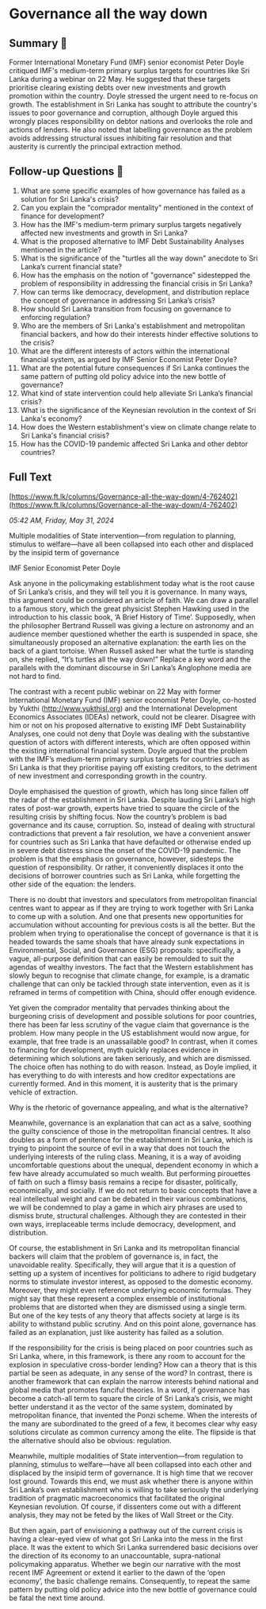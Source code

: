 # Governance all the way down

## Summary 🤖

Former International Monetary Fund (IMF) senior economist Peter Doyle critiqued IMF's medium-term primary surplus targets for countries like Sri Lanka during a webinar on 22 May. He suggested that these targets prioritise clearing existing debts over new investments and growth promotion within the country. Doyle stressed the urgent need to re-focus on growth. The establishment in Sri Lanka has sought to attribute the country's issues to poor governance and corruption, although Doyle argued this wrongly places responsibility on debtor nations and overlooks the role and actions of lenders. He also noted that labelling governance as the problem avoids addressing structural issues inhibiting fair resolution and that austerity is currently the principal extraction method.


## Follow-up Questions 🤖

1. What are some specific examples of how governance has failed as a solution for Sri Lanka's crisis?
2. Can you explain the "comprador mentality" mentioned in the context of finance for development?
3. How has the IMF's medium-term primary surplus targets negatively affected new investments and growth in Sri Lanka?
4. What is the proposed alternative to IMF Debt Sustainability Analyses mentioned in the article?
5. What is the significance of the "turtles all the way down" anecdote to Sri Lanka’s current financial state?
6. How has the emphasis on the notion of "governance" sidestepped the problem of responsibility in addressing the financial crisis in Sri Lanka?
7. How can terms like democracy, development, and distribution replace the concept of governance in addressing Sri Lanka’s crisis?
8. How should Sri Lanka transition from focusing on governance to enforcing regulation?
9. Who are the members of Sri Lanka's establishment and metropolitan financial backers, and how do their interests hinder effective solutions to the crisis?
10. What are the different interests of actors within the international financial system, as argued by IMF Senior Economist Peter Doyle?
11. What are the potential future consequences if Sri Lanka continues the same pattern of putting old policy advice into the new bottle of governance?
12. What kind of state intervention could help alleviate Sri Lanka’s financial crisis?
13. What is the significance of the Keynesian revolution in the context of Sri Lanka's economy? 
14. How does the Western establishment's view on climate change relate to Sri Lanka's financial crisis?
15. How has the COVID-19 pandemic affected Sri Lanka and other debtor countries?

## Full Text

[https://www.ft.lk/columns/Governance-all-the-way-down/4-762402](https://www.ft.lk/columns/Governance-all-the-way-down/4-762402)

*05:42 AM, Friday, May 31, 2024*

Multiple modalities of State intervention—from regulation to planning, stimulus to welfare—have all been collapsed into each other and displaced by the insipid term of governance

IMF Senior Economist Peter Doyle

Ask anyone in the policymaking establishment today what is the root cause of Sri Lanka’s crisis, and they will tell you it is governance. In many ways, this argument could be considered an article of faith. We can draw a parallel to a famous story, which the great physicist Stephen Hawking used in the introduction to his classic book, ‘A Brief History of Time’. Supposedly, when the philosopher Bertrand Russell was giving a lecture on astronomy and an audience member questioned whether the earth is suspended in space, she simultaneously proposed an alternative explanation: the earth lies on the back of a giant tortoise. When Russell asked her what the turtle is standing on, she replied, “It’s turtles all the way down!” Replace a key word and the parallels with the dominant discourse in Sri Lanka’s Anglophone media are not hard to find.

The contrast with a recent public webinar on 22 May with former International Monetary Fund (IMF) senior economist Peter Doyle, co-hosted by Yukthi (http://www.yukthisl.org) and the International Development Economics Associates (IDEAs) network, could not be clearer. Disagree with him or not on his proposed alternative to existing IMF Debt Sustainability Analyses, one could not deny that Doyle was dealing with the substantive question of actors with different interests, which are often opposed within the existing international financial system. Doyle argued that the problem with the IMF’s medium-term primary surplus targets for countries such as Sri Lanka is that they prioritise paying off existing creditors, to the detriment of new investment and corresponding growth in the country.

Doyle emphasised the question of growth, which has long since fallen off the radar of the establishment in Sri Lanka. Despite lauding Sri Lanka’s high rates of post-war growth, experts have tried to square the circle of the resulting crisis by shifting focus. Now the country’s problem is bad governance and its cause, corruption. So, instead of dealing with structural contradictions that prevent a fair resolution, we have a convenient answer for countries such as Sri Lanka that have defaulted or otherwise ended up in severe debt distress since the onset of the COVID-19 pandemic. The problem is that the emphasis on governance, however, sidesteps the question of responsibility. Or rather, it conveniently displaces it onto the decisions of borrower countries such as Sri Lanka, while forgetting the other side of the equation: the lenders.

There is no doubt that investors and speculators from metropolitan financial centres want to appear as if they are trying to work together with Sri Lanka to come up with a solution. And one that presents new opportunities for accumulation without accounting for previous costs is all the better. But the problem when trying to operationalise the concept of governance is that it is headed towards the same shoals that have already sunk expectations in Environmental, Social, and Governance (ESG) proposals: specifically, a vague, all-purpose definition that can easily be remoulded to suit the agendas of wealthy investors. The fact that the Western establishment has slowly begun to recognise that climate change, for example, is a dramatic challenge that can only be tackled through state intervention, even as it is reframed in terms of competition with China, should offer enough evidence.

Yet given the comprador mentality that pervades thinking about the burgeoning crisis of development and possible solutions for poor countries, there has been far less scrutiny of the vague claim that governance is the problem. How many people in the US establishment would now argue, for example, that free trade is an unassailable good? In contrast, when it comes to financing for development, myth quickly replaces evidence in determining which solutions are taken seriously, and which are dismissed. The choice often has nothing to do with reason. Instead, as Doyle implied, it has everything to do with interests and how creditor expectations are currently formed. And in this moment, it is austerity that is the primary vehicle of extraction.

Why is the rhetoric of governance appealing, and what is the alternative?

Meanwhile, governance is an explanation that can act as a salve, soothing the guilty conscience of those in the metropolitan financial centres. It also doubles as a form of penitence for the establishment in Sri Lanka, which is trying to pinpoint the source of evil in a way that does not touch the underlying interests of the ruling class. Meaning, it is a way of avoiding uncomfortable questions about the unequal, dependent economy in which a few have already accumulated so much wealth. But performing pirouettes of faith on such a flimsy basis remains a recipe for disaster, politically, economically, and socially. If we do not return to basic concepts that have a real intellectual weight and can be debated in their various combinations, we will be condemned to play a game in which airy phrases are used to dismiss brute, structural challenges. Although they are contested in their own ways, irreplaceable terms include democracy, development, and distribution.

Of course, the establishment in Sri Lanka and its metropolitan financial backers will claim that the problem of governance is, in fact, the unavoidable reality. Specifically, they will argue that it is a question of setting up a system of incentives for politicians to adhere to rigid budgetary norms to stimulate investor interest, as opposed to the domestic economy. Moreover, they might even reference underlying economic formulas. They might say that these represent a complex ensemble of institutional problems that are distorted when they are dismissed using a single term. But one of the key tests of any theory that affects society at large is its ability to withstand public scrutiny. And on this point alone, governance has failed as an explanation, just like austerity has failed as a solution.

If the responsibility for the crisis is being placed on poor countries such as Sri Lanka, where, in this framework, is there any room to account for the explosion in speculative cross-border lending? How can a theory that is this partial be seen as adequate, in any sense of the word? In contrast, there is another framework that can explain the narrow interests behind national and global media that promotes fanciful theories. In a word, if governance has become a catch-all term to square the circle of Sri Lanka’s crisis, we might better understand it as the vector of the same system, dominated by metropolitan finance, that invented the Ponzi scheme. When the interests of the many are subordinated to the greed of a few, it becomes clear why easy solutions circulate as common currency among the elite. The flipside is that the alternative should also be obvious: regulation.

Meanwhile, multiple modalities of State intervention—from regulation to planning, stimulus to welfare—have all been collapsed into each other and displaced by the insipid term of governance. It is high time that we recover lost ground. Towards this end, we must ask whether there is anyone within Sri Lanka’s own establishment who is willing to take seriously the underlying tradition of pragmatic macroeconomics that facilitated the original Keynesian revolution. Of course, if dissenters come out with a different analysis, they may not be feted by the likes of Wall Street or the City.

But then again, part of envisioning a pathway out of the current crisis is having a clear-eyed view of what got Sri Lanka into the mess in the first place. It was the extent to which Sri Lanka surrendered basic decisions over the direction of its economy to an unaccountable, supra-national policymaking apparatus. Whether we begin our narrative with the most recent IMF Agreement or extend it earlier to the dawn of the ‘open economy’, the basic challenge remains. Consequently, to repeat the same pattern by putting old policy advice into the new bottle of governance could be fatal the next time around.

